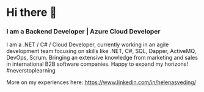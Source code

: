# Hi there 👋

### I am a Backend Developer | Azure Cloud Developer

I am a .NET / C# / Cloud Developer, currently working in an agile development team focusing on skills like .NET, C#, SQL, Dapper, ActiveMQ, DevOps, Scrum. Bringing an extensive knowledge from marketing and sales in international B2B software companies. 
Happy to expand my horizons! #neverstoplearning

More on my experiences here: https://www.linkedin.com/in/helenasveding/
